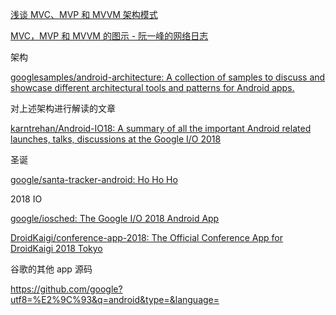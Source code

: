 
[浅谈 MVC、MVP 和 MVVM 架构模式](https://draveness.me/mvx)

[MVC，MVP 和 MVVM 的图示 - 阮一峰的网络日志](http://www.ruanyifeng.com/blog/2015/02/mvcmvp_mvvm.html)

架构

[googlesamples/android-architecture: A collection of samples to discuss and showcase different architectural tools and patterns for Android apps.](https://github.com/googlesamples/android-architecture)

对上述架构进行解读的文章


[karntrehan/Android-IO18: A summary of all the important Android related launches, talks, discussions at the Google I/O 2018](https://github.com/karntrehan/Android-IO18)

圣诞

[google/santa-tracker-android: Ho Ho Ho](https://github.com/google/santa-tracker-android)

2018 IO

[google/iosched: The Google I/O 2018 Android App](https://github.com/google/iosched)

[DroidKaigi/conference-app-2018: The Official Conference App for DroidKaigi 2018 Tokyo](https://github.com/DroidKaigi/conference-app-2018)

谷歌的其他 app 源码

https://github.com/google?utf8=%E2%9C%93&q=android&type=&language=
